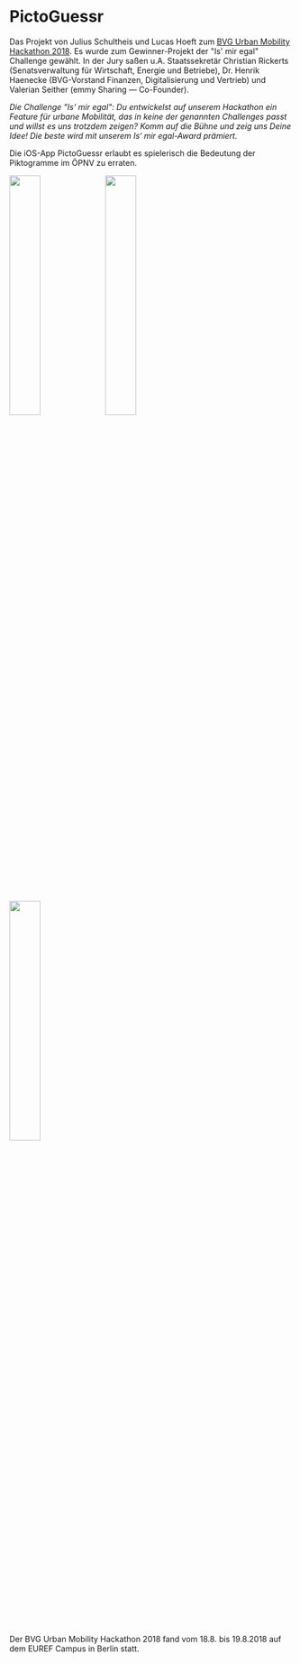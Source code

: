# PictoGuessr

Das Projekt von Julius Schultheis und Lucas Hoeft zum [BVG Urban Mobility Hackathon 2018](https://bvg-hackathon-2018.devpost.com/). Es wurde zum Gewinner-Projekt der "Is' mir egal" Challenge gewählt. In der Jury saßen u.A. Staatssekretär Christian Rickerts (Senatsverwaltung für Wirtschaft, Energie und Betriebe), Dr. Henrik Haenecke (BVG-Vorstand Finanzen, Digitalisierung und Vertrieb) und Valerian Seither (emmy Sharing — Co-Founder).

*Die Challenge "Is' mir egal": Du entwickelst auf unserem Hackathon ein Feature für urbane Mobilität, das in keine der genannten Challenges passt und willst es uns trotzdem zeigen? Komm auf die Bühne und zeig uns Deine Idee! Die beste wird mit unserem Is‘ mir egal-Award prämiert.*

Die iOS-App PictoGuessr erlaubt es spielerisch die Bedeutung der Piktogramme im ÖPNV zu erraten.

<p float="left">
  <img src="https://user-images.githubusercontent.com/26332559/115537528-30f62380-a29b-11eb-9bb4-9f7bae1056fa.png" width="33%" />
  <img src="https://user-images.githubusercontent.com/26332559/115537551-35bad780-a29b-11eb-897e-fdcdd8898657.png" width="33%" /> 
  <img src="https://user-images.githubusercontent.com/26332559/115537759-6f8bde00-a29b-11eb-8fde-86303906d254.png" width="33%" />
</p>

Der BVG Urban Mobility Hackathon 2018 fand vom 18.8. bis 19.8.2018 auf dem EUREF Campus in Berlin statt.
